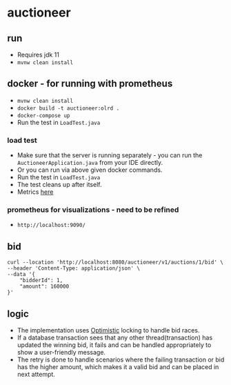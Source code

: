 # auctioneer

## run
- Requires jdk 11
- ```mvnw clean install```

## docker - for running with prometheus
- ```mvnw clean install```
- ```docker build -t auctioneer:olrd .```
- ```docker-compose up```
- Run the test in ```LoadTest.java```

### load test
- Make sure that the server is running separately - you can run the ```AuctioneerApplication.java``` from your IDE directly.
- Or you can run via above given docker commands.
- Run the test in ```LoadTest.java```
- The test cleans up after itself.
- Metrics [here](http://localhost:9090/graph?g0.expr=spring_data_repository_invocations_seconds_count&g0.tab=0&g0.stacked=0&g0.show_exemplars=0&g0.range_input=5m&g1.expr=successful_bid_total&g1.tab=0&g1.stacked=0&g1.show_exemplars=0&g1.range_input=5m&g2.expr=failed_bid_total&g2.tab=0&g2.stacked=0&g2.show_exemplars=0&g2.range_input=5m&g3.expr=outdated_bid_total&g3.tab=0&g3.stacked=0&g3.show_exemplars=0&g3.range_input=5m&g4.expr=http_server_requests_seconds_max&g4.tab=0&g4.stacked=0&g4.show_exemplars=0&g4.range_input=5m&g5.expr=jvm_threads_live_threads&g5.tab=0&g5.stacked=0&g5.show_exemplars=0&g5.range_input=5m&g6.expr=jdbc_connections_max&g6.tab=0&g6.stacked=0&g6.show_exemplars=0&g6.range_input=5m&g7.expr=jvm_gc_live_data_size_bytes&g7.tab=0&g7.stacked=0&g7.show_exemplars=0&g7.range_input=5m)


### prometheus for visualizations - need to be refined
- ```http://localhost:9090/```

## bid
```curl
curl --location 'http://localhost:8080/auctioneer/v1/auctions/1/bid' \
--header 'Content-Type: application/json' \
--data '{
    "bidderId": 1,
    "amount": 160000
}'
```

## logic
- The implementation uses [Optimistic](https://stackoverflow.com/a/58952004) locking to handle bid races.
- If a database transaction sees that any other thread(transaction) has updated the winning bid, it fails and can be handled appropriately to show a user-friendly message.
- The retry is done to handle scenarios where the failing transaction or bid has the higher amount, which makes it a valid bid and can be placed in next attempt.

